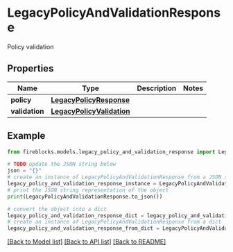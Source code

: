 # LegacyPolicyAndValidationResponse

Policy validation

## Properties

Name | Type | Description | Notes
------------ | ------------- | ------------- | -------------
**policy** | [**LegacyPolicyResponse**](LegacyPolicyResponse.md) |  | 
**validation** | [**LegacyPolicyValidation**](LegacyPolicyValidation.md) |  | 

## Example

```python
from fireblocks.models.legacy_policy_and_validation_response import LegacyPolicyAndValidationResponse

# TODO update the JSON string below
json = "{}"
# create an instance of LegacyPolicyAndValidationResponse from a JSON string
legacy_policy_and_validation_response_instance = LegacyPolicyAndValidationResponse.from_json(json)
# print the JSON string representation of the object
print(LegacyPolicyAndValidationResponse.to_json())

# convert the object into a dict
legacy_policy_and_validation_response_dict = legacy_policy_and_validation_response_instance.to_dict()
# create an instance of LegacyPolicyAndValidationResponse from a dict
legacy_policy_and_validation_response_from_dict = LegacyPolicyAndValidationResponse.from_dict(legacy_policy_and_validation_response_dict)
```
[[Back to Model list]](../README.md#documentation-for-models) [[Back to API list]](../README.md#documentation-for-api-endpoints) [[Back to README]](../README.md)


